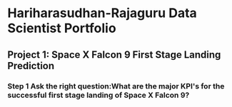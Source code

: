 # Hariharasudhan-Rajaguru Data Scientist Portfolio

## Project 1: Space X Falcon 9 First Stage Landing Prediction

### Step 1 Ask the right question:What are the major KPI's for the successful first stage landing of Space X Falcon 9?

